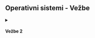 Operativni sistemi - Vežbe
---


<details>
  <summary><h4>Vežbe 2</h4></summary>
  
  - [Zadatak 1](https://github.com/StudentRAF/OperativniSistemi/tree/vezbe2/primer1) - promena boje jednog karaktera
  - [Zadatak 2](https://github.com/StudentRAF/OperativniSistemi/tree/vezbe2/primer2) - promena boje karaktera unutar uglastih zagrada
  - [Zadatak 3](https://github.com/StudentRAF/OperativniSistemi/tree/vezbe2/primer3) - obrtanje načina za ispisivanje velikog i malog slova
  - [Zadatak 4](https://github.com/StudentRAF/OperativniSistemi/tree/vezbe2/primer4) - promena boje svake nove cifre
  - [Zadatak 5](https://github.com/StudentRAF/OperativniSistemi/tree/vezbe2/primer5) - promena boje karaktera nakon izvršene komande
  
</details>
